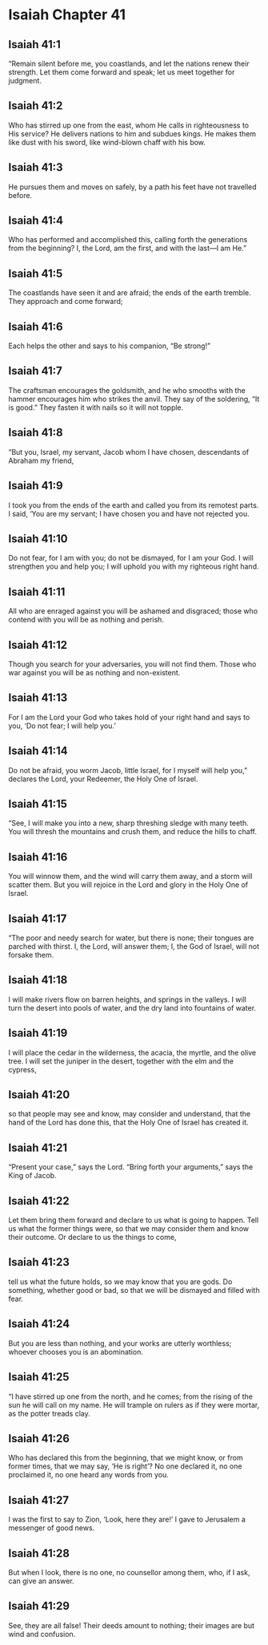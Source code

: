 # Isaiah Chapter 41

## Isaiah 41:1
“Remain silent before me, you coastlands, and let the nations renew their strength. Let them come forward and speak; let us meet together for judgment.

## Isaiah 41:2
Who has stirred up one from the east, whom He calls in righteousness to His service? He delivers nations to him and subdues kings. He makes them like dust with his sword, like wind-blown chaff with his bow.

## Isaiah 41:3
He pursues them and moves on safely, by a path his feet have not travelled before.

## Isaiah 41:4
Who has performed and accomplished this, calling forth the generations from the beginning? I, the Lord, am the first, and with the last—I am He.”

## Isaiah 41:5
The coastlands have seen it and are afraid; the ends of the earth tremble. They approach and come forward;

## Isaiah 41:6
Each helps the other and says to his companion, “Be strong!”

## Isaiah 41:7
The craftsman encourages the goldsmith, and he who smooths with the hammer encourages him who strikes the anvil. They say of the soldering, “It is good.” They fasten it with nails so it will not topple.

## Isaiah 41:8
“But you, Israel, my servant, Jacob whom I have chosen, descendants of Abraham my friend,

## Isaiah 41:9
I took you from the ends of the earth and called you from its remotest parts. I said, ‘You are my servant; I have chosen you and have not rejected you.

## Isaiah 41:10
Do not fear, for I am with you; do not be dismayed, for I am your God. I will strengthen you and help you; I will uphold you with my righteous right hand.

## Isaiah 41:11
All who are enraged against you will be ashamed and disgraced; those who contend with you will be as nothing and perish.

## Isaiah 41:12
Though you search for your adversaries, you will not find them. Those who war against you will be as nothing and non-existent.

## Isaiah 41:13
For I am the Lord your God who takes hold of your right hand and says to you, ‘Do not fear; I will help you.’

## Isaiah 41:14
Do not be afraid, you worm Jacob, little Israel, for I myself will help you,” declares the Lord, your Redeemer, the Holy One of Israel.

## Isaiah 41:15
“See, I will make you into a new, sharp threshing sledge with many teeth. You will thresh the mountains and crush them, and reduce the hills to chaff.

## Isaiah 41:16
You will winnow them, and the wind will carry them away, and a storm will scatter them. But you will rejoice in the Lord and glory in the Holy One of Israel.

## Isaiah 41:17
“The poor and needy search for water, but there is none; their tongues are parched with thirst. I, the Lord, will answer them; I, the God of Israel, will not forsake them.

## Isaiah 41:18
I will make rivers flow on barren heights, and springs in the valleys. I will turn the desert into pools of water, and the dry land into fountains of water.

## Isaiah 41:19
I will place the cedar in the wilderness, the acacia, the myrtle, and the olive tree. I will set the juniper in the desert, together with the elm and the cypress,

## Isaiah 41:20
so that people may see and know, may consider and understand, that the hand of the Lord has done this, that the Holy One of Israel has created it.

## Isaiah 41:21
“Present your case,” says the Lord. “Bring forth your arguments,” says the King of Jacob.

## Isaiah 41:22
Let them bring them forward and declare to us what is going to happen. Tell us what the former things were, so that we may consider them and know their outcome. Or declare to us the things to come,

## Isaiah 41:23
tell us what the future holds, so we may know that you are gods. Do something, whether good or bad, so that we will be dismayed and filled with fear.

## Isaiah 41:24
But you are less than nothing, and your works are utterly worthless; whoever chooses you is an abomination.

## Isaiah 41:25
“I have stirred up one from the north, and he comes; from the rising of the sun he will call on my name. He will trample on rulers as if they were mortar, as the potter treads clay.

## Isaiah 41:26
Who has declared this from the beginning, that we might know, or from former times, that we may say, ‘He is right’? No one declared it, no one proclaimed it, no one heard any words from you.

## Isaiah 41:27
I was the first to say to Zion, ‘Look, here they are!’ I gave to Jerusalem a messenger of good news.

## Isaiah 41:28
But when I look, there is no one, no counsellor among them, who, if I ask, can give an answer.

## Isaiah 41:29
See, they are all false! Their deeds amount to nothing; their images are but wind and confusion.
